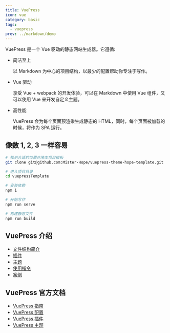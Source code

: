 ```yaml
---
title: VuePress
icon: vue
category: basic
tags:
  - vuepress
prev: ../markdown/demo
---
```


VuePress 是一个 Vue 驱动的静态网站生成器。它遵循:

- 简洁至上

  以 Markdown 为中心的项目结构，以最少的配置帮助你专注于写作。

- Vue 驱动

  享受 Vue + webpack 的开发体验，可以在 Markdown 中使用 Vue 组件，又可以使用 Vue 来开发自定义主题。

- 高性能

  VuePress 会为每个页面预渲染生成静态的 HTML，同时，每个页面被加载的时候，将作为 SPA 运行。

<!-- more -->

## 像数 1, 2, 3 一样容易

```bash
# 找到合适的位置克隆本项目模板
git clone git@github.com:Mister-Hope/vuepress-theme-hope-template.git

# 进入项目目录
cd vuepressTemplate

# 安装依赖
npm i

# 开始写作
npm run serve

# 构建静态文件
npm run build
```

## VuePress 介绍

- [文件结构简介](file.md)
- [插件](plugin.md)
- [主题](theme.md)
- [使用指令](command.md)
- [案例](case.md)

## VuePress 官方文档

- [VuePress 指南](https://v1.vuepress.vuejs.org/zh/guide/)
- [VuePress 配置](https://v1.vuepress.vuejs.org/zh/config/)
- [VuePress 插件](https://v1.vuepress.vuejs.org/zh/plugin/)
- [VuePress 主题](https://v1.vuepress.vuejs.org/zh/theme/)
